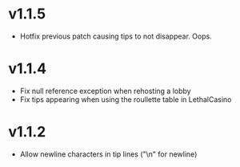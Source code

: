 # v1.1.5

- Hotfix previous patch causing tips to not disappear. Oops.

# v1.1.4

- Fix null reference exception when rehosting a lobby
- Fix tips appearing when using the roullette table in LethalCasino

# v1.1.2

- Allow newline characters in tip lines ("\n" for newline)